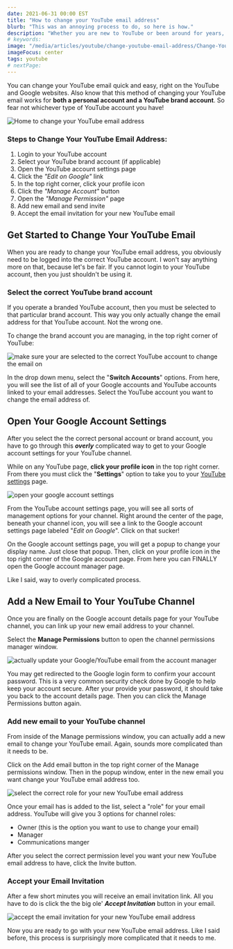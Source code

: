 ```yaml
---
date: 2021-06-31 00:00 EST
title: "How to change your YouTube email address"
blurb: "This was an annoying process to do, so here is how."
description: "Whether you are new to YouTube or been around for years, their may come a time to change your YouTube email address. Here is how."
# keywords:
image: "/media/articles/youtube/change-youtube-email-address/Change-YouTube-Email-Address-0.png"
imageFocus: center
tags: youtube
# nextPage:
---
```


You can change your YouTube email quick and easy, right on the YouTube and Google websites. Also know that this method of changing your YouTube email works for **both a personal account and a YouTube brand account**. So fear not whichever type of YouTube account you have!

![Home to change your YouTube email address](/media/articles/youtube/change-youtube-email-address/Change-YouTube-Email-Address-0.png)

### Steps to Change Your YouTube Email Address:

1. Login to your YouTube account
2. Select your YouTube brand account (if applicable)
3. Open the YouTube account settings page
4. Click the _"Edit on Google"_ link
5. In the top right corner, click your profile icon
6. Click the _"Manage Account"_ button
7. Open the _"Manage Permission"_ page
8. Add new email and send invite
9. Accept the email invitation for your new YouTube email

## Get Started to Change Your YouTube Email

When you are ready to change your YouTube email address, you obviously need to be logged into the correct YouTube account. I won't say anything more on that, because let's be fair. If you cannot login to your YouTube account, then you just shouldn't be using it.

### Select the correct YouTube brand account

If you operate a branded YouTube account, then you must be selected to that particular brand account. This way you only actually change the email address for that YouTube account. Not the wrong one.

To change the brand account you are managing, in the top right corner of YouTube:

![make sure your are selected to the correct YouTube account to change the email on](/media/articles/youtube/change-youtube-email-address/Change-YouTube-Email-Address-1-select-the-correct-YouTube-brand-account.png)

In the drop down menu, select the "**Switch Accounts**" options. From here, you will see the list of all of your Google accounts and YouTube accounts linked to your email addresses. Select the YouTube account you want to change the email address of.

## Open Your Google Account Settings

After you select the the correct personal account or brand account, you have to go through this **_overly_** complicated way to get to your Google account settings for your YouTube channel.

While on any YouTube page, **click your profile icon** in the top right corner. From there you must click the "**Settings**" option to take you to your [YouTube settings](https://www.youtube.com/account) page.

![open your google account settings](/media/articles/youtube/change-youtube-email-address/Change-YouTube-Email-Address-2-open-your-Google-account-settings.png)

From the YouTube account settings page, you will see all sorts of management options for your channel. Right around the center of the page, beneath your channel icon, you will see a link to the Google account settings page labeled "_Edit on Google_". Click on that sucker!

On the Google account settings page, you will get a popup to change your display name. Just close that popup. Then, click on your profile icon in the top right corner of the Google account page. From here you can FINALLY open the Google account manager page.

Like I said, way to overly complicated process.

## Add a New Email to Your YouTube Channel

Once you are finally on the Google account details page for your YouTube channel, you can link up your new email address to your channel.

Select the **Manage Permissions** button to open the channel permissions manager window.

![actually update your Google/YouTube email from the account manager](/media/articles/youtube/change-youtube-email-address/Change-YouTube-Email-Address-4-manage-permissions.png)

<div class="msg note text">
You may get redirected to the Google login form to confirm your account password. This is a very common security check done by Google to help keep your account secure. After your provide your password, it should take you back to the account details page. Then you can click the Manage Permissions button again.
</div>

### Add new email to your YouTube channel

From inside of the Manage permissions window, you can actually add a new email to change your YouTube email. Again, sounds more complicated than it needs to be.

Click on the Add email button in the top right corner of the Manage permissions window. Then in the popup window, enter in the new email you want change your YouTube email address too.

![select the correct role for your new YouTube email address](/media/articles/youtube/change-youtube-email-address/Change-YouTube-Email-Address-5-add-new-email-and-select-permissions.png)

Once your email has is added to the list, select a "role" for your email address. YouTube will give you 3 options for channel roles:

- Owner (this is the option you want to use to change your email)
- Manager
- Communications manger

After you select the correct permission level you want your new YouTube email address to have, click the Invite button.

### Accept your Email Invitation

After a few short minutes you will receive an email invitation link. All you have to do is click the the big ole' **_Accept Invitation_** button in your email.

![accept the email invitation for your new YouTube email address](/media/articles/youtube/change-youtube-email-address/Change-YouTube-Email-Address-6-accept-your-email-invitation.png)

Now you are ready to go with your new YouTube email address. Like I said before, this process is surprisingly more complicated that it needs to me.
